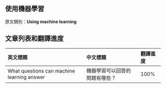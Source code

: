 ## 使用機器學習

原文類別：**Using machine learning**

## 文章列表和翻譯進度

| 英文標題 | 中文標題 | 翻譯進度 |
| :--- | :--- | :--- |
| What questions can machine learning answer | 機器學習可以回答的問題有哪些？ | 100% |



